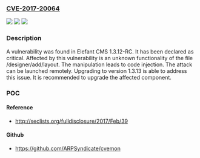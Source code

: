 ### [CVE-2017-20064](https://cve.mitre.org/cgi-bin/cvename.cgi?name=CVE-2017-20064)
![](https://img.shields.io/static/v1?label=Product&message=CMS&color=blue)
![](https://img.shields.io/static/v1?label=Version&message=1.3.12-RC%20&color=brightgreen)
![](https://img.shields.io/static/v1?label=Vulnerability&message=CWE-94%20Code%20Injection&color=brightgreen)

### Description

A vulnerability was found in Elefant CMS 1.3.12-RC. It has been declared as critical. Affected by this vulnerability is an unknown functionality of the file /designer/add/layout. The manipulation leads to code injection. The attack can be launched remotely. Upgrading to version 1.3.13 is able to address this issue. It is recommended to upgrade the affected component.

### POC

#### Reference
- http://seclists.org/fulldisclosure/2017/Feb/39

#### Github
- https://github.com/ARPSyndicate/cvemon

